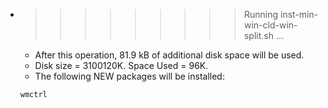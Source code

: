 * >>>>>>>>> Running inst-min-win-cld-win-split.sh ...
  * After this operation, 81.9 kB of additional disk space will be used.
  * Disk size = 3100120K. Space Used = 96K.
  * The following NEW packages will be installed:
  ```bash
  wmctrl
  ```
